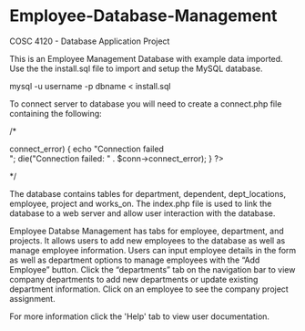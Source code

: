 # Employee-Database-Management
COSC 4120 - Database Application Project

This is an Employee Management Database with example data imported.
Use the the install.sql file to import and setup the MySQL database.

mysql -u username -p dbname < install.sql

To connect server to database you will need to create a connect.php file containing the following:

/*
<?php
$conn = new mysqli("servername", "username", "password", "dbname");
       if ($conn->connect_error) {
           echo "Connection failed<br/>";
           die("Connection failed: " . $conn->connect_error);
       }
?>
*/

The database contains tables for department, dependent, dept_locations, employee, project and works_on.
The index.php file is used to link the database to a web server and allow user interaction with the database.

Employee Databse Management has tabs for employee, department, and projects.
It allows users to add new employees to the database as well as manage employee information.
Users can input employee details in the form as well as department options to manage employees with the “Add Employee” button.
Click the “departments” tab on the navigation bar to view company departments to add new departments or update existing department information.
Click on an employee to see the company project assignment.

For more information click the 'Help' tab to view user documentation.
